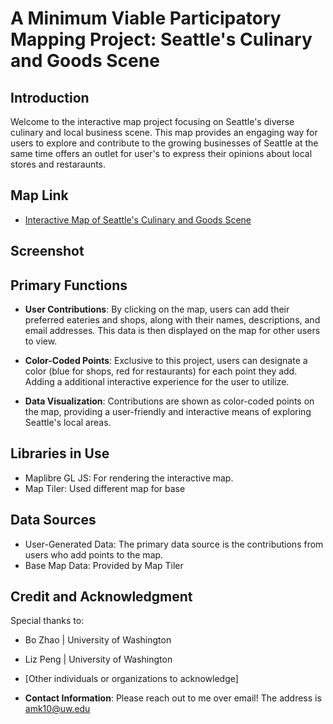 # A Minimum Viable Participatory Mapping Project: Seattle's Culinary and Goods Scene

## Introduction
Welcome to the interactive map project focusing on Seattle's diverse culinary and local business scene. This map provides an engaging way for users to explore and contribute to the growing businesses of Seattle at the same time offers an outlet for user's to express their opinions about local stores and restaraunts.

## Map Link
- [Interactive Map of Seattle's Culinary and Goods Scene](https://anthonykminsu.github.io/ParticipatoryMapofLocalBusinesses/docs/index.html)

## Screenshot

## Primary Functions
- **User Contributions**: By clicking on the map, users can add their preferred eateries and shops, along with their names, descriptions, and email addresses. This data is then displayed on the map for other users to view.
* **Color-Coded Points**: Exclusive to this project, users can designate a color (blue for shops, red for restaurants) for each point they add. Adding a additional interactive experience for the user to utilize.
- **Data Visualization**: Contributions are shown as color-coded points on the map, providing a user-friendly and interactive means of exploring Seattle's local areas.

## Libraries in Use
- Maplibre GL JS: For rendering the interactive map.
- Map Tiler: Used different map for base

## Data Sources
- User-Generated Data: The primary data source is the contributions from users who add points to the map.
- Base Map Data: Provided by Map Tiler

## Credit and Acknowledgment
Special thanks to:
- Bo Zhao | University of Washington
- Liz Peng | University of Washington
- [Other individuals or organizations to acknowledge]

- **Contact Information**:
Please reach out to me over email! The address is amk10@uw.edu
